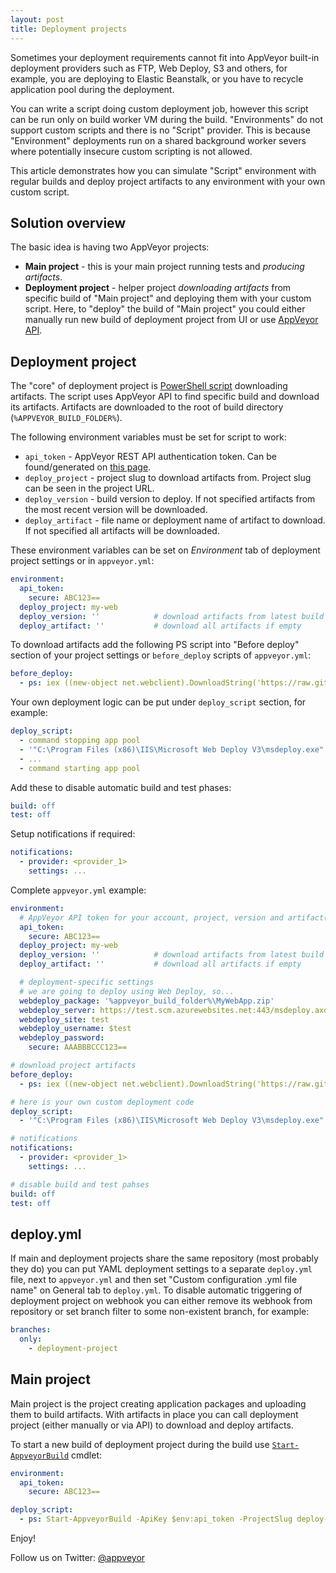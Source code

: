 ```yaml
---
layout: post
title: Deployment projects
---
```


Sometimes your deployment requirements cannot fit into AppVeyor built-in deployment providers such as FTP, Web Deploy, S3 and others, for example, you are deploying to Elastic Beanstalk, or you have to recycle application pool during the deployment.

You can write a script doing custom deployment job, however this script can be run only on build worker VM during the build. "Environments" do not support custom scripts and there is no "Script" provider. This is because "Environment" deployments run on a shared background worker severs where potentially insecure custom scripting is not allowed.

This article demonstrates how you can simulate "Script" environment with regular builds and deploy project artifacts to any environment with your own custom script.

## Solution overview

The basic idea is having two AppVeyor projects:

* **Main project** - this is your main project running tests and *producing artifacts*.
* **Deployment project** - helper project *downloading artifacts* from specific build of "Main project" and deploying them with your custom script. Here, to "deploy" the build of "Main project" you could either manually run new build of deployment project from UI or use [AppVeyor API](/docs/build-worker-api#start-new-build).

## Deployment project

The "core" of deployment project is [PowerShell script](https://github.com/appveyor/ci/blob/master/scripts/deploy.ps1) downloading artifacts. The script uses AppVeyor API to find specific build and download its artifacts. Artifacts are downloaded to the root of build directory (`%APPVEYOR_BUILD_FOLDER%`).

The following environment variables must be set for script to work:

* `api_token` - AppVeyor REST API authentication token. Can be found/generated on [this page](https://ci.appveyor.com/api-token).
* `deploy_project` - project slug to download artifacts from. Project slug can be seen in the project URL.
* `deploy_version` - build version to deploy. If not specified artifacts from the most recent version will be downloaded.
* `deploy_artifact` - file name or deployment name of artifact to download. If not specified all artifacts will be downloaded.

These environment variables can be set on *Environment* tab of deployment project settings or in `appveyor.yml`:

```yaml
environment:
  api_token:
    secure: ABC123==
  deploy_project: my-web
  deploy_version: ''            # download artifacts from latest build if no version specified
  deploy_artifact: ''           # download all artifacts if empty
```

To download artifacts add the following PS script into "Before deploy" section of your project settings or `before_deploy` scripts of `appveyor.yml`:

```yaml
before_deploy:
  - ps: iex ((new-object net.webclient).DownloadString('https://raw.githubusercontent.com/appveyor/ci/master/scripts/deploy.ps1'))
```

Your own deployment logic can be put under `deploy_script` section, for example:

```yaml
deploy_script:
  - command stopping app pool
  - '"C:\Program Files (x86)\IIS\Microsoft Web Deploy V3\msdeploy.exe" -verb:sync -source:package="%webdeploy_package%" -dest:auto,ComputerName="%webdeploy_server%",UserName="%webdeploy_username%",Password="%webdeploy_password%",AuthType="Basic" -setParam:"IIS Web Application Name"="%webdeploy_site%" -allowUntrusted'
  - ...
  - command starting app pool
```

Add these to disable automatic build and test phases:

```yaml
build: off
test: off
```

Setup notifications if required:

```yaml
notifications:
  - provider: <provider_1>
    settings: ...
```

Complete `appveyor.yml` example:

```yaml
environment:
  # AppVeyor API token for your account, project, version and artifact(s) to download
  api_token:
    secure: ABC123==
  deploy_project: my-web
  deploy_version: ''            # download artifacts from latest build if no version specified
  deploy_artifact: ''           # download all artifacts if empty

  # deployment-specific settings
  # we are going to deploy using Web Deploy, so...
  webdeploy_package: '%appveyor_build_folder%\MyWebApp.zip'
  webdeploy_server: https://test.scm.azurewebsites.net:443/msdeploy.axd?site=test
  webdeploy_site: test
  webdeploy_username: $test
  webdeploy_password:
    secure: AAABBBCCC123==

# download project artifacts
before_deploy:
  - ps: iex ((new-object net.webclient).DownloadString('https://raw.githubusercontent.com/appveyor/ci/master/scripts/deploy.ps1'))

# here is your own custom deployment code
deploy_script:
  - '"C:\Program Files (x86)\IIS\Microsoft Web Deploy V3\msdeploy.exe" -verb:sync -source:package="%webdeploy_package%" -dest:auto,ComputerName="%webdeploy_server%",UserName="%webdeploy_username%",Password="%webdeploy_password%",AuthType="Basic" -setParam:"IIS Web Application Name"="%webdeploy_site%" -allowUntrusted'

# notifications
notifications:
  - provider: <provider_1>
    settings: ...

# disable build and test pahses
build: off
test: off
```

## deploy.yml

If main and deployment projects share the same repository (most probably they do) you can put YAML deployment settings to a separate `deploy.yml` file, next to `appveyor.yml` and then set "Custom configuration .yml file name" on General tab to `deploy.yml`. To disable automatic triggering of deployment project on webhook you can either remove its webhook from repository or set branch filter to some non-existent branch, for example:

```yaml
branches:
  only:
    - deployment-project
```

## Main project

Main project is the project creating application packages and uploading them to build artifacts. With artifacts in place you can call deployment project (either manually or via API) to download and deploy artifacts.

To start a new build of deployment project during the build use [`Start-AppveyorBuild`](/docs/build-worker-api#start-new-build) cmdlet:

```yaml
environment:
  api_token:
    secure: ABC123==

deploy_script:
  - ps: Start-AppveyorBuild -ApiKey $env:api_token -ProjectSlug deploy-project -EnvironmentVariables @{ "deploy_version" = $env:appveyor_build_version }
```

Enjoy!

Follow us on Twitter: [@appveyor](https://twitter.com/appveyor)
